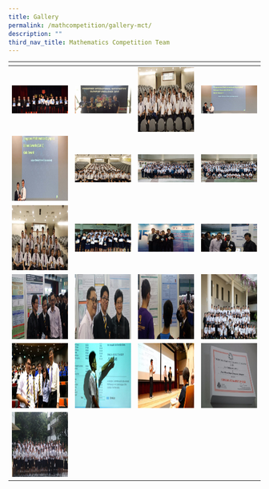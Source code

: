 ```yaml
---
title: Gallery
permalink: /mathcompetition/gallery-mct/
description: ""
third_nav_title: Mathematics Competition Team
---
```

<table>
<thead>
  <tr>
    <th style="width:200px"></th>
    <th style="width:200px"></th>
    <th style="width:200px"></th>
		<th style="width:200px"></th>
  </tr>
</thead>
<tbody>
  <tr>
    <td style ="text-align:center"><a href="/images/mathcomp%201.jpeg"> <img src="/images/mathcomp%201.jpeg" style="width:200px"></a></td>
    <td style ="text-align:center"><a href="/images/mathcomp%202.jpeg"> <img src="/images/mathcomp%202.jpeg" style="width:200px"></a></td>
    <td style ="text-align:center"><a href="/images/mathcomp%203.jpeg"> <img src="/images/mathcomp%203.jpeg" style="width:200px; height: 130px"></a></td>
    <td style ="text-align:center"><a href="/images/mathcomp%204.jpeg"> <img src="/images/mathcomp%204.jpeg" style="width:200px"></a></td>
  </tr>
   <tr>
    <td style ="text-align:center"><a href="/images/mathcomp%205.jpeg"> <img src="/images/mathcomp%205.jpeg" style="width:200px; height: 130px"></a></td>
    <td style ="text-align:center"><a href="/images/mathcomp%206.jpeg"> <img src="/images/mathcomp%206.jpeg" style="width:200px"></a></td>
    <td style ="text-align:center"><a href="/images/mathcomp%207.jpeg"> <img src="/images/mathcomp%207.jpeg" style="width:200px"></a></td>
    <td style ="text-align:center"><a href="/images/mathcomp%208.jpeg"> <img src="/images/mathcomp%208.jpeg" style="width:200px"></a></td>
  </tr>
	<tr>
    <td style ="text-align:center"><a href="/images/mathcomp%209.jpeg"> <img src="/images/mathcomp%209.jpeg" style="width:200px; height: 130px"></a></td>
    <td style ="text-align:center"><a href="/images/mathcomp%2010.jpeg"> <img src="/images/mathcomp%2010.jpeg" style="width:200px"></a></td>
    <td style ="text-align:center"><a href="/images/mathcomp%2011.jpeg"> <img src="/images/mathcomp%2011.jpeg" style="width:200px"></a></td>
		<td style ="text-align:center"><a href="/images/mathcomp%2012.jpeg"> <img src="/images/mathcomp%2012.jpeg" style="width:200px"></a></td>
  </tr>
	<tr>
    <td style ="text-align:center"><a href="/images/mathcomp%2013.jpeg"> <img src="/images/mathcomp%2013.jpeg" style="width:200px; height: 130px"></a></td>
		<td style ="text-align:center"><a href="/images/mathcomp%2014.jpeg"> <img src="/images/mathcomp%2014.jpeg" style="width:200px; height: 130px"></a></td>
		<td style ="text-align:center"><a href="/images/mathcomp%2015.jpeg"> <img src="/images/mathcomp%2015.jpeg" style="width:200px; height: 130px"></a></td>
		<td style ="text-align:center"><a href="/images/mathcomp%2016.jpeg"> <img src="/images/mathcomp%2016.jpeg" style="width:200px; height: 130px"></a></td>
  </tr>
	<tr>
    <td style ="text-align:center"><a href="/images/mathcomp%2017.jpeg"> <img src="/images/mathcomp%2017.jpeg" style="width:200px; height: 130px"></a></td>
		<td style ="text-align:center"><a href="/images/mathcomp%2018.jpeg"> <img src="/images/mathcomp%2018.jpeg" style="width:200px; height: 130px"></a></td>
		<td style ="text-align:center"><a href="/images/mathcomp%2019.jpeg"> <img src="/images/mathcomp%2019.jpeg" style="width:200px; height: 130px"></a></td>
		<td style ="text-align:center"><a href="/images/mathcomp%2020.jpeg"> <img src="/images/mathcomp%2020.jpeg" style="width:200px; height: 130px"></a></td>
  </tr>
	<tr>
    <td style ="text-align:center"><a href="/images/mathcomp%2021.jpeg"> <img src="/images/mathcomp%2021.jpeg" style="width:200px; height: 130px"></a></td>
  </tr>
</tbody>
</table>